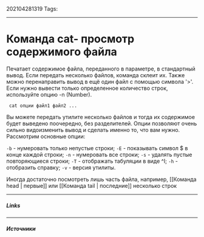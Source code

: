 202104281319
Tags:
___
# Команда cat- просмотр содержимого файла    
Печатает содержимое файла, переданного в параметре, в стандартный вывод. Если передать несколько файлов, команда склеит их. Также можно перенаправить вывод в ещё один файл с помощью символа '>'. Если нужно вывести только определенное количество строк, используйте опцию -n (Number).

` cat опции файл1 файл2 ...`

Вы можете передать утилите несколько файлов и тогда их содержимое будет выведено поочередно, без разделителей. Опции позволяют очень сильно видоизменить вывод и сделать именно то, что вам нужно. Рассмотрим основные опции:

`-b` - нумеровать только непустые строки;
`-E` - показывать символ $ в конце каждой строки;
`-n` - нумеровать все строки;
`-s` - удалять пустые повторяющиеся строки;
`-T` - отображать табуляции в виде ^I;
`-h` - отобразить справку;
`-v` - версия утилиты.

Иногда достаточно посмотреть лишь часть файла, например, [[Команда head | первые]] или [[Команда tail | последние]] несколько строк

___
##### Links


---
##### Источники
